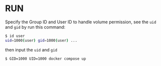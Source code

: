 
# RUN

Specify the Group ID and User ID to handle volume permission, see the `uid` and `gid` by run this command:

```bash
$ id user
uid=1000(user) gid=1000(user) ...
```

then input the `uid` and `gid`

```bash
$ GID=1000 UID=1000 docker compose up
```

